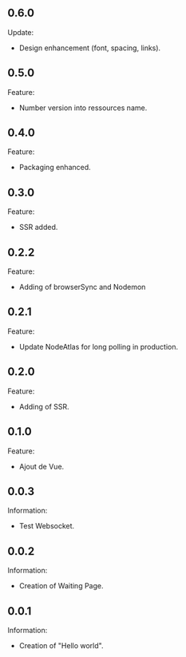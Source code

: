 ## 0.6.0 ##

Update:

- Design enhancement (font, spacing, links).


## 0.5.0 ##

Feature:

- Number version into ressources name.


## 0.4.0 ##

Feature:

- Packaging enhanced.


## 0.3.0 ##

Feature:

- SSR added.


## 0.2.2 ##

Feature:

- Adding of browserSync and Nodemon


## 0.2.1 ##

Feature:

- Update NodeAtlas for long polling in production.


## 0.2.0 ##

Feature:

- Adding of SSR.


## 0.1.0 ##

Feature:

- Ajout de Vue.


## 0.0.3 ##

Information:

- Test Websocket.


## 0.0.2 ##

Information:

- Creation of Waiting Page.


## 0.0.1 ##

Information:

- Creation of "Hello world".